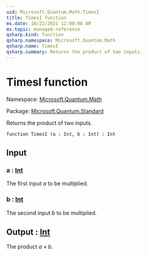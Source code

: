 ```yaml
---
uid: Microsoft.Quantum.Math.TimesI
title: TimesI function
ms.date: 10/22/2021 12:00:00 AM
ms.topic: managed-reference
qsharp.kind: function
qsharp.namespace: Microsoft.Quantum.Math
qsharp.name: TimesI
qsharp.summary: Returns the product of two inputs.
---
```


# TimesI function

Namespace: [Microsoft.Quantum.Math](xref:Microsoft.Quantum.Math)

Package: [Microsoft.Quantum.Standard](https://nuget.org/packages/Microsoft.Quantum.Standard)


Returns the product of two inputs.

```qsharp
function TimesI (a : Int, b : Int) : Int
```


## Input

### a : [Int](xref:microsoft.quantum.qsharp.valueliterals#int-literals)

The first input $a$ to be multiplied.


### b : [Int](xref:microsoft.quantum.qsharp.valueliterals#int-literals)

The second input $b$ to be multiplied.



## Output : [Int](xref:microsoft.quantum.qsharp.valueliterals#int-literals)

The product $a \times b$.